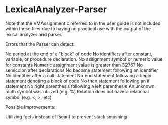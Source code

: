 # LexicalAnalyzer-Parser

Note that the VMAssignment.c referred to in the user guide is not included within these files due to having no practical use with the output of the lexical analyzer and parser.

Errors that the Parser can detect:

No period at the end of a "block" of code
No identifiers after constant, variable, or procedure declaration.
No assignment symbol or numeric value for constants
Numeric assignment value is greater than 32767
No semicolon after declarations
No become statement following an identifier
No identifier after a call statement
No end statement following a begin statement denoting a block of code
No then statement following an if statement
No right parenthesis following a left parenthesis
An unknown math symbol was utilized (e.g. %)
Relation does not have a relational symbol (e.g. <, >, etc)

Possible Improvements:

Utilizing fgets instead of fscanf to prevent stack smashing
